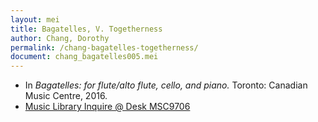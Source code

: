 ```yaml
---
layout: mei
title: Bagatelles, V. Togetherness
author: Chang, Dorothy
permalink: /chang-bagatelles-togetherness/
document: chang_bagatelles005.mei
---
```


- In *Bagatelles: for flute/alto flute, cello, and piano.* Toronto: Canadian Music Centre, 2016.
- <a href="https://tufts.primo.exlibrisgroup.com/permalink/01TUN_INST/1kc9gia/alma991018728035703851" target="_blank">Music Library Inquire @ Desk MSC9706</a>

